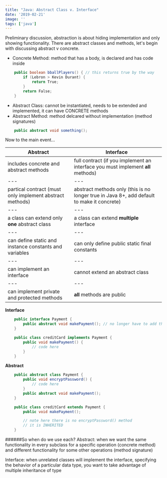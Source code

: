 ```yaml
---
title: "Java: Abstract Class v. Interface"
date: '2019-02-21'
image: ''
tags: ['java']
---
```


Preliminary discussion, abstraction is about hiding implementation and only showing functionality.
There are abstract classes and methods, let's begin with discussing abstract v concrete.
- Concrete Method: method that has a body, is declared and has code inside
```java
    public boolean bballPlayers() { // this returns true by the way
        if (Lebron > Kevin Durant) {
            return True;
        }
        return False;
    }
```
- Abstract Class: cannot be instantiated, needs to be extended and implemented, it can have CONCRETE methods
- Abstract Method: method delcared without implementation (method signatures)
```java
    public abstract void something();
```

Now to the main event...

Abstract | Interface
--- | ---
includes concrete and abstract methods | full contract (if you implement an interface you must implement **all** methods)
--- | ---
partical contract (must only implement abstract methods) | abstract methods only (this is no longer true in Java 8+, add default to make it concrete)
--- | ---
a class can extend only **one** abstract class | a class can extend **multiple** interface
--- | ---
can define static and instance constants and variables | can only define public static final constants
--- | ---
can implement an interface | cannot extend an abstract class
--- | ---
can implement private and protected methods | **all** methods are public

**Interface**
```java
    public interface Payment {
        public abstract void makePayment(); // no longer have to add the abstract keyword
    }

    public class creditCard implements Payment {
        public void makePayment() {
            // code here
        }
    }
```

**Abstract**
```java
    public abstract class Payment {
        public void encryptPassword() {
            // code here
        }
        public abstract void makePayment();
    }

    public class creditCard extends Payment {
        public void makePayment();

        // note here there is no encryptPassword() method
        // it is INHERITED
    }
```

######So when do we use each?
Abstract: when we want the same functionality in every subclass for a specific operation (concrete method) and different functionality for some other operations (method signature)

Interface: when unrelated classes will implement the interface, specifying the behavior of a particular data type, you want to take advantage of multiple inheritance of type